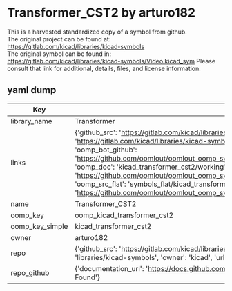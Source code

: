 # Transformer_CST2 by arturo182  
This is a harvested standardized copy of a symbol from github.  
The original project can be found at:  
https://gitlab.com/kicad/libraries/kicad-symbols  
The original symbol can be found in:
https://gitlab.com/kicad/libraries/kicad-symbols/Video.kicad_sym
Please consult that link for additional, details, files, and license information.  
## yaml dump  
| Key | Value |  
| --- | --- |  
| library_name | Transformer |  
| links | {'github_src': 'https://gitlab.com/kicad/libraries/kicad-symbols/Video.kicad_sym', 'github_src_repo': 'https://gitlab.com/kicad/libraries/kicad-symbols', 'oomp_bot': 'kicad_transformer_cst2/working', 'oomp_bot_github': 'https://github.com/oomlout/oomlout_oomp_symbol_bot/tree/main/kicad_transformer_cst2/working', 'oomp_doc': 'kicad_transformer_cst2/working', 'oomp_doc_github': 'https://github.com/oomlout/oomlout_oomp_symbol_doc/tree/main/kicad_transformer_cst2/working', 'oomp_src_flat': 'symbols_flat/kicad_transformer_cst2/working', 'oomp_src_flat_github': 'https://github.com/oomlout/oomlout_oomp_symbol_src/tree/main/kicad_transformer_cst2/working'} |  
| name | Transformer_CST2 |  
| oomp_key | oomp_kicad_transformer_cst2 |  
| oomp_key_simple | kicad_transformer_cst2 |  
| owner | arturo182 |  
| repo | {'github_src': 'https://gitlab.com/kicad/libraries/kicad-symbols/Video.kicad_sym', 'name': 'libraries/kicad-symbols', 'owner': 'kicad', 'url': 'https://gitlab.com/kicad/libraries/kicad-symbols'} |  
| repo_github | {'documentation_url': 'https://docs.github.com/rest/repos/repos#get-a-repository', 'message': 'Not Found'} |  

